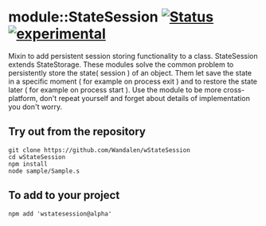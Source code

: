
# module::StateSession [![Status](https://github.com/Wandalen/wStateSession/workflows/publish/badge.svg)](https://github.com/Wandalen/wStateSession/actions?query=workflow%3Apublish) [![experimental](https://img.shields.io/badge/stability-experimental-orange.svg)](https://github.com/emersion/stability-badges#experimental)

Mixin to add persistent session storing functionality to a class. StateSession extends StateStorage. These modules solve the common problem to persistently store the state( session ) of an object. Them let save the state in a specific moment ( for example on process exit ) and to restore the state later ( for example on process start ). Use the module to be more cross-platform, don't repeat yourself and forget about details of implementation you don't worry.

## Try out from the repository
```
git clone https://github.com/Wandalen/wStateSession
cd wStateSession
npm install
node sample/Sample.s
```

## To add to your project
```
npm add 'wstatesession@alpha'
```



































































